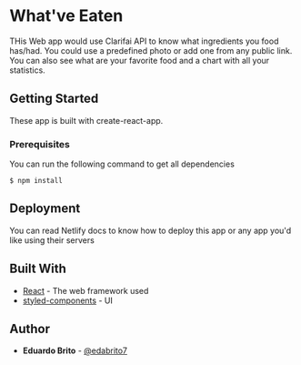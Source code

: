 # What've Eaten

THis Web app would use Clarifai API to know what ingredients you food has/had. You could use a predefined photo or add one from any public link. You can also see what are your favorite food and a chart with all your statistics.

## Getting Started

These app is built with create-react-app. 

### Prerequisites

You can run the following command to get all dependencies 

```
$ npm install 
```

## Deployment

You can read Netlify docs to know how to deploy this app or any app you'd like using their servers

## Built With

* [React](https://es.reactjs.org/) - The web framework used
* [styled-components](https://styled-components.com/) - UI 

## Author

* **Eduardo Brito** - [@edabrito7](https://github.com/edabrito7)
